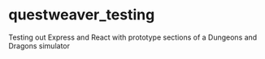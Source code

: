 # questweaver_testing
Testing out Express and React with prototype sections of a Dungeons and Dragons simulator
